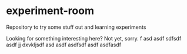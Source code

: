 # experiment-room
Repository to try some stuff out and learning experiments

Looking for something interesting here? Not yet, sorry.
f
asd
asdf
sdfsdf
asdf
jj
dxvkljsdf
asd
asdf
asdfsdf
asdf
asdfasdf
